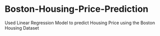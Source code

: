 # Boston-Housing-Price-Prediction
Used Linear Regression Model to predict Housing Price using the Boston Housing Dataset
